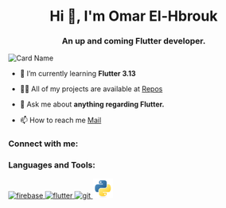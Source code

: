 <h1 align="center">Hi 👋, I'm Omar El-Hbrouk</h1>
<h3 align="center">An up and coming Flutter developer.</h3>

![Card Name](https://cardivo.vercel.app/api?name=Omar%20ElHbrouk&description=Hi,%20I%27m%20a%20Software%20Enginner%20and%20Flutter%20Developer%20and%20I%27m%2023%20y.o.%20Nice%20to%20meet%20you%20%F0%9F%91%8B&image=https://avatars.githubusercontent.com/u/102668644?v=4backgroundColor=%23ffffff&pattern=topography&colorPattern=%23eaeaea)

- 🌱 I’m currently learning **Flutter 3.13**

- 👨‍💻 All of my projects are available at [Repos](https://github.com/ElHbrouk?tab=repositories)

- 💬 Ask me about **anything regarding Flutter.**

- 📫 How to reach me [Mail](omar.elhbrouk2@gmail.com)

<h3 align="left">Connect with me:</h3>
<p align="left">
</p>

<h3 align="left">Languages and Tools:</h3>
<p align="left"> <a href="https://firebase.google.com/" target="_blank" rel="noreferrer"> <img src="https://www.vectorlogo.zone/logos/firebase/firebase-icon.svg" alt="firebase" width="40" height="40"/> </a> <a href="https://flutter.dev" target="_blank" rel="noreferrer"> <img src="https://www.vectorlogo.zone/logos/flutterio/flutterio-icon.svg" alt="flutter" width="40" height="40"/> </a> <a href="https://git-scm.com/" target="_blank" rel="noreferrer"> <img src="https://www.vectorlogo.zone/logos/git-scm/git-scm-icon.svg" alt="git" width="40" height="40"/> </a> <a href="https://www.python.org" target="_blank" rel="noreferrer"> <img src="https://raw.githubusercontent.com/devicons/devicon/master/icons/python/python-original.svg" alt="python" width="40" height="40"/> </a> </p>

